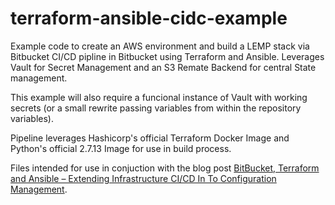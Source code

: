 # terraform-ansible-cidc-example

Example code to create an AWS environment and build a LEMP stack via Bitbucket CI/CD pipline in Bitbucket using Terraform and Ansible. Leverages Vault for Secret Management and an S3 Remate Backend for central State management.

This example will also require a funcional instance of Vault with working secrets (or a small rewrite passing variables from within the repository variables).

Pipeline leverages Hashicorp's official Terraform Docker Image and Python's official 2.7.13 Image for use in build process.

Files intended for use in conjuction with the blog post [BitBucket, Terraform and Ansible – Extending Infrastructure CI/CD In To Configuration Management](https://www.tinfoilcipher.co.uk/bitbucket-terraform-and-ansible-extending-infrastructure-ci-cd-in-to-configuration-management).
